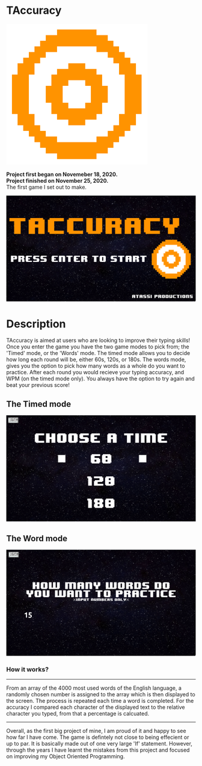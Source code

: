 # TAccuracy

<img src=data/Target.png>

**Project first began on Novemeber 18, 2020.**<br>
**Project finished on November 25, 2020.**<br>
The first game I set out to make.

<img src=data/home.png>

# Description

TAccuracy is aimed at users who are looking to improve their typing skills! Once you enter the game you have the two game modes to pick from; the 'Timed' mode, or the 'Words' mode. The timed mode allows you to decide how long each round will be, either 60s, 120s, or 180s. The words mode, gives you the option to pick how many words as a whole do you want to practice. After each round you would recieve your typing accuracy, and WPM (on the timed mode only). You always have the option to try again and beat your previous score!

## The Timed mode 
<img src=data/timed.png>

## The Word mode
<img src=data/words.png>

### **How it works?**
***

From an array of the 4000 most used words of the English language, a randomly chosen number is assigned to the array which is then displayed to the screen. The process is repeated each time a word is completed. For the accuracy I compared each character of the displayed text to the relative character you typed, from that a percentage is calcuated.
***

Overall, as the first big project of mine, I am proud of it and happy to see how far I have come. The game is defintely not close to being effecient or up to par. It is basically made out of one very large 'If' statement. However, through the years I have learnt the mistakes from this project and focused on improving my Object Oriented Programming.
